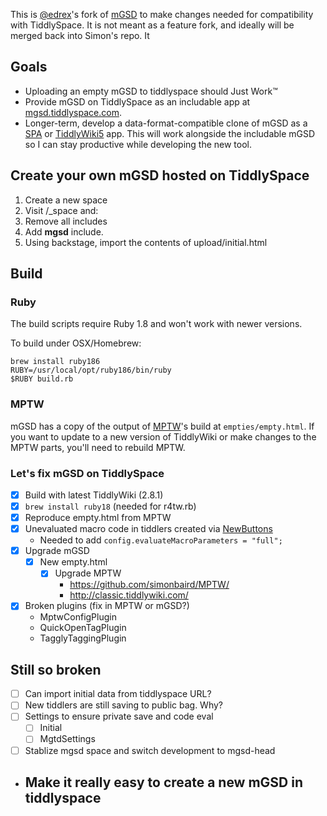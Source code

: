 This is [@edrex](https://twitter.com/edrex)'s fork of [mGSD](http://mgsd.tiddlyspot.com/) to make changes needed for compatibility with TiddlySpace. It is not meant as a feature fork, and ideally will be merged back into Simon's repo. It 

## Goals

 - Uploading an empty mGSD to tiddlyspace should Just Work™
 - Provide mGSD on TiddlySpace as an includable app at [mgsd.tiddlyspace.com](http://mgsd.tiddlyspace.com).
 - Longer-term, develop a data-format-compatible clone of mGSD as a [SPA](http://faq.tiddlyspace.com/SPA) or [TiddlyWiki5](http://tiddlywiki.com) app. This will work alongside the includable mGSD so I can stay productive while developing the new tool.
 
## Create your own mGSD hosted on TiddlySpace

1. Create a new space
2. Visit /\_space and:
  1. Remove all includes
  2. Add **mgsd** include.
3. Using backstage, import the contents of upload/initial.html

## Build

### Ruby

The build scripts require Ruby 1.8 and won't work with newer versions.

To build under OSX/Homebrew:

```
brew install ruby186
RUBY=/usr/local/opt/ruby186/bin/ruby
$RUBY build.rb
```

### MPTW

mGSD has a copy of the output of [MPTW]()'s build at `empties/empty.html`. If you want to update to a new version of TiddlyWiki or make changes to the MPTW parts, you'll need to rebuild MPTW.

### Let's fix mGSD on TiddlySpace

 - [x] Build with latest TiddlyWiki (2.8.1)
  - [x] `brew install ruby18` (needed for r4tw.rb)
  - [x] Reproduce empty.html from MPTW
 - [x] Unevaluated macro code in tiddlers created via [NewButtons](tiddlers/NewButtons.tiddler)
   - Needed to add `config.evaluateMacroParameters = "full";`
 - [x] Upgrade mGSD
   - [x] New empty.html
     - [x] Upgrade MPTW   
       - https://github.com/simonbaird/MPTW/
       - http://classic.tiddlywiki.com/
 - [x] Broken plugins (fix in MPTW or mGSD?)
   - MptwConfigPlugin
   - QuickOpenTagPlugin
   - TagglyTaggingPlugin

## Still so broken

- [ ] Can import initial data from tiddlyspace URL?
- [ ] New tiddlers are still saving to public bag. Why?
- [ ] Settings to ensure private save and code eval
  - [ ] Initial
  - [ ] MgtdSettings
- [ ] Stablize mgsd space and switch development to mgsd-head
- Make it really easy to create a new mGSD in tiddlyspace
  - 

